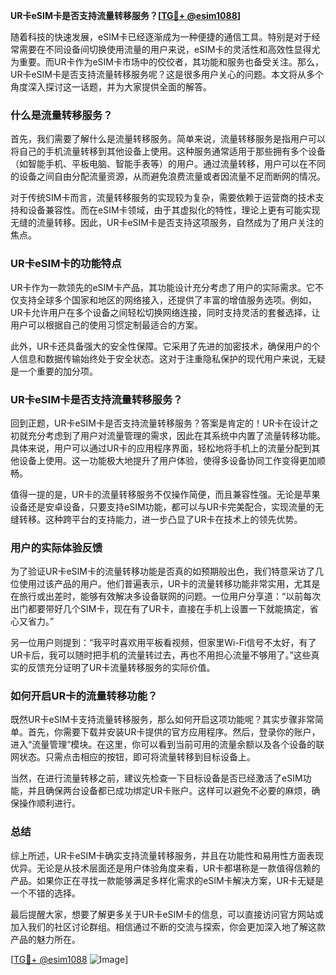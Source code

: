 **UR卡eSIM卡是否支持流量转移服务？[[TG💪+ @esim1088](https://t.me/s/esim1088)]**

随着科技的快速发展，eSIM卡已经逐渐成为一种便捷的通信工具。特别是对于经常需要在不同设备间切换使用流量的用户来说，eSIM卡的灵活性和高效性显得尤为重要。而UR卡作为eSIM卡市场中的佼佼者，其功能和服务也备受关注。那么，UR卡eSIM卡是否支持流量转移服务呢？这是很多用户关心的问题。本文将从多个角度深入探讨这一话题，并为大家提供全面的解答。

### 什么是流量转移服务？

首先，我们需要了解什么是流量转移服务。简单来说，流量转移服务是指用户可以将自己的手机流量转移到其他设备上使用。这种服务通常适用于那些拥有多个设备（如智能手机、平板电脑、智能手表等）的用户。通过流量转移，用户可以在不同的设备之间自由分配流量资源，从而避免浪费流量或者因流量不足而断网的情况。

对于传统SIM卡而言，流量转移服务的实现较为复杂，需要依赖于运营商的技术支持和设备兼容性。而在eSIM卡领域，由于其虚拟化的特性，理论上更有可能实现无缝的流量转移。因此，UR卡eSIM卡是否支持这项服务，自然成为了用户关注的焦点。

### UR卡eSIM卡的功能特点

UR卡作为一款领先的eSIM卡产品，其功能设计充分考虑了用户的实际需求。它不仅支持全球多个国家和地区的网络接入，还提供了丰富的增值服务选项。例如，UR卡允许用户在多个设备之间轻松切换网络连接，同时支持灵活的套餐选择，让用户可以根据自己的使用习惯定制最适合的方案。

此外，UR卡还具备强大的安全性保障。它采用了先进的加密技术，确保用户的个人信息和数据传输始终处于安全状态。这对于注重隐私保护的现代用户来说，无疑是一个重要的加分项。

### UR卡eSIM卡是否支持流量转移服务？

回到正题，UR卡eSIM卡是否支持流量转移服务？答案是肯定的！UR卡在设计之初就充分考虑到了用户对流量管理的需求，因此在其系统中内置了流量转移功能。具体来说，用户可以通过UR卡的应用程序界面，轻松地将手机上的流量分配到其他设备上使用。这一功能极大地提升了用户体验，使得多设备协同工作变得更加顺畅。

值得一提的是，UR卡的流量转移服务不仅操作简便，而且兼容性强。无论是苹果设备还是安卓设备，只要支持eSIM功能，都可以与UR卡完美配合，实现流量的无缝转移。这种跨平台的支持能力，进一步凸显了UR卡在技术上的领先优势。

### 用户的实际体验反馈

为了验证UR卡eSIM卡的流量转移功能是否真的如预期般出色，我们特意采访了几位使用过该产品的用户。他们普遍表示，UR卡的流量转移功能非常实用，尤其是在旅行或出差时，能够有效解决多设备联网的问题。一位用户分享道：“以前每次出门都要带好几个SIM卡，现在有了UR卡，直接在手机上设置一下就能搞定，省心又省力。”

另一位用户则提到：“我平时喜欢用平板看视频，但家里Wi-Fi信号不太好，有了UR卡后，我可以随时把手机的流量转过去，再也不用担心流量不够用了。”这些真实的反馈充分证明了UR卡流量转移服务的实际价值。

### 如何开启UR卡的流量转移功能？

既然UR卡eSIM卡支持流量转移服务，那么如何开启这项功能呢？其实步骤非常简单。首先，你需要下载并安装UR卡提供的官方应用程序。然后，登录你的账户，进入“流量管理”模块。在这里，你可以看到当前可用的流量余额以及各个设备的联网状态。只需点击相应的按钮，即可将流量转移到目标设备上。

当然，在进行流量转移之前，建议先检查一下目标设备是否已经激活了eSIM功能，并且确保两台设备都已成功绑定UR卡账户。这样可以避免不必要的麻烦，确保操作顺利进行。

### 总结

综上所述，UR卡eSIM卡确实支持流量转移服务，并且在功能性和易用性方面表现优异。无论是从技术层面还是用户体验角度来看，UR卡都堪称是一款值得信赖的产品。如果你正在寻找一款能够满足多样化需求的eSIM卡解决方案，UR卡无疑是一个不错的选择。

最后提醒大家，想要了解更多关于UR卡eSIM卡的信息，可以直接访问官方网站或加入我们的社区讨论群组。相信通过不断的交流与探索，你会更加深入地了解这款产品的魅力所在。

[[TG💪+ @esim1088](https://t.me/s/esim1088) ![Image](https://i.postimg.cc/4NQfJmqS/Snipaste-2025-05-13-00-14-12.png)]